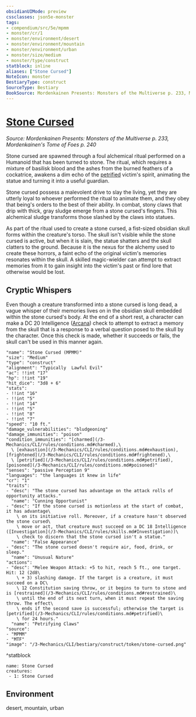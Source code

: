 ```yaml
---
obsidianUIMode: preview
cssclasses: json5e-monster
tags:
- compendium/src/5e/mpmm
- monster/cr/1
- monster/environment/desert
- monster/environment/mountain
- monster/environment/urban
- monster/size/medium
- monster/type/construct
statblock: inline
aliases: ["Stone Cursed"]
NoteIcon: monster
BestiaryType: construct
SourceType: Bestiary
BookSource: Mordenkainen Presents: Monsters of the Multiverse p. 233, Mordenkainen's Tome of Foes p. 240
---
```

# [Stone Cursed](3-Mechanics\CLI\bestiary\construct/stone-cursed-mpmm.md)
*Source: Mordenkainen Presents: Monsters of the Multiverse p. 233, Mordenkainen's Tome of Foes p. 240*  

Stone cursed are spawned through a foul alchemical ritual performed on a Humanoid that has been turned to stone. The ritual, which requires a mixture of basilisk blood and the ashes from the burned feathers of a cockatrice, awakens a dim echo of the [petrified](/3-Mechanics/CLI/rules/conditions.md#petrified) victim's spirit, animating the statue and turning it into a useful guardian.

Stone cursed possess a malevolent drive to slay the living, yet they are utterly loyal to whoever performed the ritual to animate them, and they obey that being's orders to the best of their ability. In combat, stony claws that drip with thick, gray sludge emerge from a stone cursed's fingers. This alchemical sludge transforms those slashed by the claws into statues.

As part of the ritual used to create a stone cursed, a fist-sized obsidian skull forms within the creature's torso. The skull isn't visible while the stone cursed is active, but when it is slain, the statue shatters and the skull clatters to the ground. Because it is the nexus for the alchemy used to create these horrors, a faint echo of the original victim's memories resonates within the skull. A skilled magic-wielder can attempt to extract memories from it to gain insight into the victim's past or find lore that otherwise would be lost.

## Cryptic Whispers

Even though a creature transformed into a stone cursed is long dead, a vague whisper of their memories lives on in the obsidian skull embedded within the stone cursed's body. At the end of a short rest, a character can make a DC 20 Intelligence ([Arcana](/3-Mechanics/CLI/rules/skills.md#Arcana)) check to attempt to extract a memory from the skull that is a response to a verbal question posed to the skull by the character. Once this check is made, whether it succeeds or fails, the skull can't be used in this manner again.

```statblock
"name": "Stone Cursed (MPMM)"
"size": "Medium"
"type": "construct"
"alignment": "Typically  Lawful Evil"
"ac": !!int "17"
"hp": !!int "19"
"hit_dice": "3d8 + 6"
"stats":
- !!int "16"
- !!int "5"
- !!int "14"
- !!int "5"
- !!int "8"
- !!int "7"
"speed": "10 ft."
"damage_vulnerabilities": "bludgeoning"
"damage_immunities": "poison"
"condition_immunities": "[charmed](/3-Mechanics/CLI/rules/conditions.md#charmed),\
  \ [exhaustion](/3-Mechanics/CLI/rules/conditions.md#exhaustion), [frightened](/3-Mechanics/CLI/rules/conditions.md#frightened),\
  \ [petrified](/3-Mechanics/CLI/rules/conditions.md#petrified), [poisoned](/3-Mechanics/CLI/rules/conditions.md#poisoned)"
"senses": "passive Perception 9"
"languages": "the languages it knew in life"
"cr": "1"
"traits":
- "desc": "The stone cursed has advantage on the attack rolls of opportunity attacks."
  "name": "Cunning Opportunist"
- "desc": "If the stone cursed is motionless at the start of combat, it has advantage\
    \ on its initiative roll. Moreover, if a creature hasn't observed the stone cursed\
    \ move or act, that creature must succeed on a DC 18 Intelligence ([Investigation](/3-Mechanics/CLI/rules/skills.md#Investigation))\
    \ check to discern that the stone cursed isn't a statue."
  "name": "False Appearance"
- "desc": "The stone cursed doesn't require air, food, drink, or sleep."
  "name": "Unusual Nature"
"actions":
- "desc": "Melee Weapon Attack: +5 to hit, reach 5 ft., one target. Hit: 12 (2d8\
    \ + 3) slashing damage. If the target is a creature, it must succeed on a DC\
    \ 12 Constitution saving throw, or it begins to turn to stone and is [restrained](/3-Mechanics/CLI/rules/conditions.md#restrained)\
    \ until the end of its next turn, when it must repeat the saving throw. The effect\
    \ ends if the second save is successful; otherwise the target is [petrified](/3-Mechanics/CLI/rules/conditions.md#petrified)\
    \ for 24 hours."
  "name": "Petrifying Claws"
"source":
- "MPMM"
- "MTF"
"image": "/3-Mechanics/CLI/bestiary/construct/token/stone-cursed.png"
```
^statblock

```encounter-table
name: Stone Cursed
creatures:
 - 1: Stone Cursed
```

## Environment

desert, mountain, urban